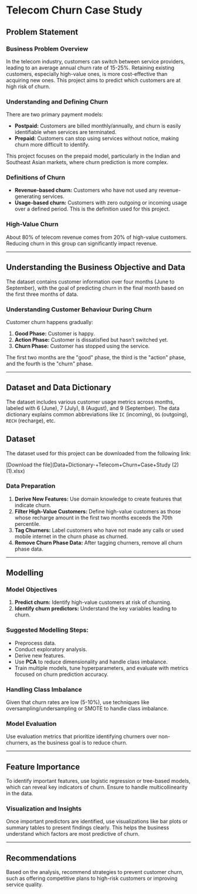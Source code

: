 # Telecom Churn Case Study

## Problem Statement

### Business Problem Overview
In the telecom industry, customers can switch between service providers, leading to an average annual churn rate of 15-25%. Retaining existing customers, especially high-value ones, is more cost-effective than acquiring new ones. This project aims to predict which customers are at high risk of churn.

### Understanding and Defining Churn
There are two primary payment models:
- **Postpaid:** Customers are billed monthly/annually, and churn is easily identifiable when services are terminated.
- **Prepaid:** Customers can stop using services without notice, making churn more difficult to identify.

This project focuses on the prepaid model, particularly in the Indian and Southeast Asian markets, where churn prediction is more complex.

### Definitions of Churn
- **Revenue-based churn:** Customers who have not used any revenue-generating services.
- **Usage-based churn:** Customers with zero outgoing or incoming usage over a defined period. This is the definition used for this project.

### High-Value Churn
About 80% of telecom revenue comes from 20% of high-value customers. Reducing churn in this group can significantly impact revenue.

---

## Understanding the Business Objective and Data

The dataset contains customer information over four months (June to September), with the goal of predicting churn in the final month based on the first three months of data.

### Understanding Customer Behaviour During Churn
Customer churn happens gradually:
1. **Good Phase:** Customer is happy.
2. **Action Phase:** Customer is dissatisfied but hasn’t switched yet.
3. **Churn Phase:** Customer has stopped using the service.

The first two months are the "good" phase, the third is the "action" phase, and the fourth is the "churn" phase.

---

## Dataset and Data Dictionary

The dataset includes various customer usage metrics across months, labeled with 6 (June), 7 (July), 8 (August), and 9 (September). The data dictionary explains common abbreviations like `IC` (incoming), `OG` (outgoing), `RECH` (recharge), etc.
## Dataset

The dataset used for this project can be downloaded from the following link:

[Download the file](Data+Dictionary-+Telecom+Churn+Case+Study (2) (1).xlsx)

### Data Preparation
1. **Derive New Features:** Use domain knowledge to create features that indicate churn.
2. **Filter High-Value Customers:** Define high-value customers as those whose recharge amount in the first two months exceeds the 70th percentile.
3. **Tag Churners:** Label customers who have not made any calls or used mobile internet in the churn phase as churned.
4. **Remove Churn Phase Data:** After tagging churners, remove all churn phase data.

---

## Modelling

### Model Objectives
1. **Predict churn:** Identify high-value customers at risk of churning.
2. **Identify churn predictors:** Understand the key variables leading to churn.

### Suggested Modelling Steps:
- Preprocess data.
- Conduct exploratory analysis.
- Derive new features.
- Use **PCA** to reduce dimensionality and handle class imbalance.
- Train multiple models, tune hyperparameters, and evaluate with metrics focused on churn prediction accuracy.

### Handling Class Imbalance
Given that churn rates are low (5-10%), use techniques like oversampling/undersampling or SMOTE to handle class imbalance.

### Model Evaluation
Use evaluation metrics that prioritize identifying churners over non-churners, as the business goal is to reduce churn.

---

## Feature Importance
To identify important features, use logistic regression or tree-based models, which can reveal key indicators of churn. Ensure to handle multicollinearity in the data.

### Visualization and Insights
Once important predictors are identified, use visualizations like bar plots or summary tables to present findings clearly. This helps the business understand which factors are most predictive of churn.

---

## Recommendations
Based on the analysis, recommend strategies to prevent customer churn, such as offering competitive plans to high-risk customers or improving service quality.
